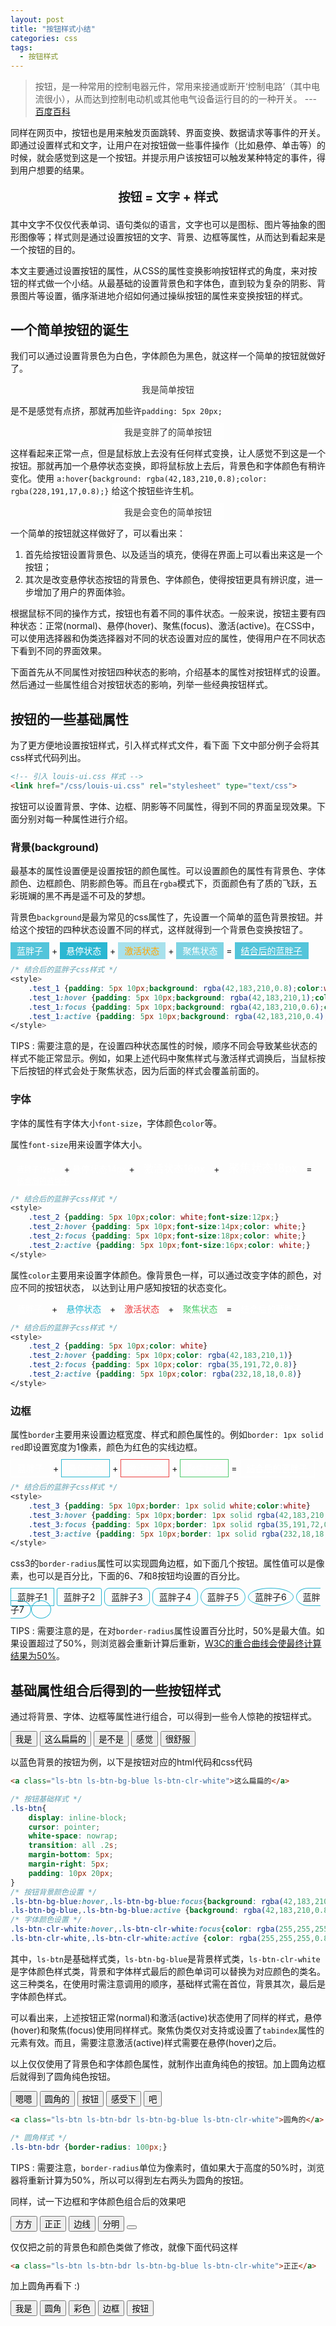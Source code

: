 ```yaml
---
layout: post
title: "按钮样式小结"
categories: css
tags: 
  - 按钮样式
---
```



<link href="/css/louis-ui.css" rel="stylesheet" type="text/css">


> 按钮，是一种常用的控制电器元件，常用来接通或断开‘控制电路’（其中电流很小），从而达到控制电动机或其他电气设备运行目的的一种开关。
> --- [百度百科](https://baike.baidu.com/item/%E6%8C%89%E9%92%AE/7194682?fr=aladdin)

同样在网页中，按钮也是用来触发页面跳转、界面变换、数据请求等事件的开关。即通过设置样式和文字，让用户在对按钮做一些事件操作（比如悬停、单击等）的时候，就会感觉到这是一个按钮。并提示用户该按钮可以触发某种特定的事件，得到用户想要的结果。

<p style="text-align: center;font-weight:bold;font-size: 1.2rem;">按钮 = 文字 + 样式</p>


其中文字不仅仅代表单词、语句类似的语言，文字也可以是图标、图片等抽象的图形图像等；样式则是通过设置按钮的文字、背景、边框等属性，从而达到看起来是一个按钮的目的。

本文主要通过设置按钮的属性，从CSS的属性变换影响按钮样式的角度，来对按钮的样式做一个小结。从最基础的设置背景色和字体色，直到较为复杂的阴影、背景图片等设置，循序渐进地介绍如何通过操纵按钮的属性来变换按钮的样式。

## 一个简单按钮的诞生

我们可以通过设置背景色为白色，字体颜色为黑色，就这样一个简单的按钮就做好了。

<p style="text-align: center;">
	<a style="background: rgba(255,255,255,0.8);color: rgba(0,0,0,0.8)">我是简单按钮</a>
</p>

是不是感觉有点挤，那就再加些许```padding: 5px 20px;```

<p style="text-align: center;">
	<a style="background: rgba(255,255,255,0.8);color: rgba(0,0,0,0.8);padding: 5px 20px;">我是变胖了的简单按钮</a>
</p>

这样看起来正常一点，但是鼠标放上去没有任何样式变换，让人感觉不到这是一个按钮。那就再加一个悬停状态变换，即将鼠标放上去后，背景色和字体颜色有稍许变化。使用 ```a:hover{background: rgba(42,183,210,0.8);color: rgba(228,191,17,0.8);}``` 给这个按钮些许生机。

<style>.test1 a {background: rgba(255,255,255,0.8);color: rgba(0,0,0,0.8);padding: 5px 20px;} .test1 a:hover {background: rgba(42,183,210,0.8);color: rgba(255,255,255,0.8);}</style>
<p class="test1" style="text-align: center;">
	<a >我是会变色的简单按钮</a>
</p>

一个简单的按钮就这样做好了，可以看出来：
1. 首先给按钮设置背景色、以及适当的填充，使得在界面上可以看出来这是一个按钮；
2. 其次是改变悬停状态按钮的背景色、字体颜色，使得按钮更具有辨识度，进一步增加了用户的界面体验。




<p class="ls-hr"></p>

根据鼠标不同的操作方式，按钮也有着不同的事件状态。一般来说，按钮主要有四种状态：正常(normal)、悬停(hover)、聚焦(focus)、激活(active)。在CSS中，可以使用选择器和伪类选择器对不同的状态设置对应的属性，使得用户在不同状态下看到不同的界面效果。

下面首先从不同属性对按钮四种状态的影响，介绍基本的属性对按钮样式的设置。然后通过一些属性组合对按钮状态的影响，列举一些经典按钮样式。

## 按钮的一些基础属性

为了更方便地设置按钮样式，引入样式样式文件，<span class="ls-clr-blue">看下面 <i class="fa fa-level-down"></i></span> 下文中部分例子会将其css样式代码列出。

```html
<!-- 引入 louis-ui.css 样式 -->
<link href="/css/louis-ui.css" rel="stylesheet" type="text/css">
```

按钮可以设置背景、字体、边框、阴影等不同属性，得到不同的界面呈现效果。下面分别对每一种属性进行介绍。

### 背景(background)

最基本的属性设置便是设置按钮的颜色属性。可以设置颜色的属性有背景色、字体颜色、边框颜色、阴影颜色等。而且在```rgba```模式下，页面颜色有了质的飞跃，五彩斑斓的黑不再是遥不可及的梦想。


背景色```background```是最为常见的css属性了，先设置一个简单的蓝色背景按钮。并给这个按钮的四种状态设置不同的样式，这样就得到一个背景色变换按钮了。

<style>
	.test_1 {padding: 5px 10px;background: rgba(42,183,210,0.8);color:white;border: none;}
	.test_1:hover {padding: 5px 10px;background: rgba(42,183,210,1);color:white;}
	.test_1:focus {padding: 5px 10px;background: rgba(42,183,210,0.6);color:white;}
	.test_1:active {padding: 5px 10px;background: rgba(42,183,210,0.4);color:orange;}
</style>
<p>
	<a style="padding: 5px 10px;background: rgba(42,183,210,0.8);color:white;">蓝胖子</a>
	+ <a style="padding: 5px 10px;background: rgba(42,183,210,1);color:white;">悬停状态</a>
	+ <a style="padding: 5px 10px;background: rgba(42,183,210,0.4);color:orange;">激活状态</a>
	+ <a style="padding: 5px 10px;background: rgba(42,183,210,0.6);color:white;">聚焦状态</a>
	= <a href="javascript:;" class="test_1">结合后的蓝胖子</a>
</p>

```css
/* 结合后的蓝胖子css样式 */
<style>
	.test_1 {padding: 5px 10px;background: rgba(42,183,210,0.8);color:white;border: none;}
	.test_1:hover {padding: 5px 10px;background: rgba(42,183,210,1);color:white;}
	.test_1:focus {padding: 5px 10px;background: rgba(42,183,210,0.6);color:white;}
	.test_1:active {padding: 5px 10px;background: rgba(42,183,210,0.4);color:orange;}
</style>
```
<span class="ls-badge ls-bg-red">TIPS</span> :  需要注意的是，在设置四种状态属性的时候，顺序不同会导致某些状态的样式不能正常显示。例如，如果上述代码中聚焦样式与激活样式调换后，当鼠标按下后按钮的样式会处于聚焦状态，因为后面的样式会覆盖前面的。



### 字体

字体的属性有字体大小```font-size```，字体颜色```color```等。

属性```font-size```用来设置字体大小。

<style>
	.test_2 {padding: 5px 10px;color: white;font-size:12px;}
	.test_2:hover {padding: 5px 10px;font-size:14px;color: white;}
	.test_2:focus {padding: 5px 10px;font-size:18px;color: white;}
	.test_2:active {padding: 5px 10px;font-size:16px;color: white;}
</style>

<p>
	<a style="padding: 5px 10px;color: white;font-size:12px;">蓝胖子12px</a>
	+ <a style="ppadding: 5px 10px;font-size:14px;color: white;">悬停状态14px</a>
	+ <a style="padding: 5px 10px;font-size:16px;color: white;">激活状态16px</a>
	+ <a style="padding: 5px 10px;font-size:18px;color: white;">聚焦状态18px</a>
	= <a href="javascript:;" class="test_2">结合后的蓝胖子</a>
</p>


```css
/* 结合后的蓝胖子css样式 */
<style>
	.test_2 {padding: 5px 10px;color: white;font-size:12px;}
	.test_2:hover {padding: 5px 10px;font-size:14px;color: white;}
	.test_2:focus {padding: 5px 10px;font-size:18px;color: white;}
	.test_2:active {padding: 5px 10px;font-size:16px;color: white;}
</style>
```

属性```color```主要用来设置字体颜色。像背景色一样，可以通过改变字体的颜色，对应不同的按钮状态，
以达到让用户感知按钮的状态变化。

<style>
	.test_3 {padding: 5px 10px;color: white}
	.test_3:hover {padding: 5px 10px;color: rgba(42,183,210,1)}
	.test_3:focus {padding: 5px 10px;color: rgba(35,191,72,0.8)}
	.test_3:active {padding: 5px 10px;color: rgba(232,18,18,0.8)}
</style>

<p>
	<a style="padding: 5px 10px;color:white">蓝胖子</a>
	+ <a style="padding: 5px 10px;color: rgba(42,183,210,1)">悬停状态</a>
	+ <a style="padding: 5px 10px;color: rgba(232,18,18,0.8)">激活状态</a>
	+ <a style="padding: 5px 10px;color: rgba(35,191,72,0.8)">聚焦状态</a>
	= <a href="javascript:;" class="test_3">结合后的蓝胖子</a>
</p>


```css
/* 结合后的蓝胖子css样式 */
<style>
	.test_2 {padding: 5px 10px;color: white}
	.test_2:hover {padding: 5px 10px;color: rgba(42,183,210,1)}
	.test_2:focus {padding: 5px 10px;color: rgba(35,191,72,0.8)}
	.test_2:active {padding: 5px 10px;color: rgba(232,18,18,0.8)}
</style>
```



### 边框


属性```border```主要用来设置边框宽度、样式和颜色属性的。例如```border: 1px solid red```即设置宽度为1像素，颜色为红色的实线边框。



<style>
	.test_4 {padding: 5px 10px;border: 1px solid white;color:white}
	.test_4:hover {padding: 5px 10px;border: 1px solid rgba(42,183,210,1)}
	.test_4:focus {padding: 5px 10px;border: 1px solid rgba(35,191,72,0.8)}
	.test_4:active {padding: 5px 10px;border: 1px solid rgba(232,18,18,0.8)}
</style>

<p>
	<a style="padding: 5px 10px;border: 1px solid white;color:white">蓝胖子</a>
	+ <a style="padding: 5px 10px;border: 1px solid rgba(42,183,210,1);color:white">悬停状态</a>
	+ <a style="padding: 5px 10px;border: 1px solid rgba(232,18,18,0.8);color:white">激活状态</a>
	+ <a style="padding: 5px 10px;border: 1px solid rgba(35,191,72,0.8);color:white">聚焦状态</a>
	= <a href="javascript:;" class="test_4">结合后的蓝胖子</a>
</p>


```css
/* 结合后的蓝胖子css样式 */
<style>
	.test_3 {padding: 5px 10px;border: 1px solid white;color:white}
	.test_3:hover {padding: 5px 10px;border: 1px solid rgba(42,183,210,1)}
	.test_3:focus {padding: 5px 10px;border: 1px solid rgba(35,191,72,0.8)}
	.test_3:active {padding: 5px 10px;border: 1px solid rgba(232,18,18,0.8)}
</style>
```

css3的```border-radius```属性可以实现圆角边框，如下面几个按钮。属性值可以是像素，也可以是百分比，下面的6、7和8按钮均设置的百分比。


<p>
	<a style="padding: 5px 10px;border: 1px solid rgba(42,183,210,1);">蓝胖子1</a>
	<a style="padding: 5px 10px;border: 1px solid rgba(42,183,210,1);border-radius: 3px;">蓝胖子2</a>
	<a style="padding: 5px 10px;border: 1px solid rgba(42,183,210,1);border-radius: 8px;">蓝胖子3</a>
	<a style="padding: 5px 10px;border: 1px solid rgba(42,183,210,1);border-radius: 10px;">蓝胖子4</a>
	<a style="padding: 5px 10px;border: 1px solid rgba(42,183,210,1);border-radius: 15px;">蓝胖子5</a>
	<a style="padding: 5px 10px;border: 1px solid rgba(42,183,210,1);border-radius: 50%;">蓝胖子6</a>
	<a style="padding: 5px 10px;border: 1px solid rgba(42,183,210,1);border-radius: 100%;">蓝胖子7</a>
	<a style="padding: 5px 15px;border: 1px solid rgba(42,183,210,1);border-radius: 100%;"></a>
</p>

<span class="ls-badge ls-bg-red">TIPS</span> : 需要注意的是，在对```border-radius```属性设置百分比时，50%是最大值。如果设置超过了50%，则浏览器会重新计算后重新，[W3C的重合曲线会使最终计算结果为50%](https://blog.csdn.net/ntoskiking/article/details/50960761)。





## 基础属性组合后得到的一些按钮样式

通过将背景、字体、边框等属性进行组合，可以得到一些令人惊艳的按钮样式。

<p class="a-5">
	<button class="ls-btn ls-btn-bg-white ls-btn-clr-black">我是</button>
	<button class="ls-btn ls-btn-bg-blue ls-btn-clr-white">这么扁扁的</button>
	<button class="ls-btn ls-btn-bg-red ls-btn-clr-white">是不是</button>
	<button class="ls-btn ls-btn-bg-orange ls-btn-clr-white">感觉</button>
	<button class="ls-btn ls-btn-bg-green ls-btn-clr-white">很舒服</button>
</p>


以蓝色背景的按钮为例，以下是按钮对应的html代码和css代码


```html
<a class="ls-btn ls-btn-bg-blue ls-btn-clr-white">这么扁扁的</a>
```



```css
/* 按钮基础样式 */
.ls-btn{
    display: inline-block;
    cursor: pointer;
    white-space: nowrap;
    transition: all .2s;  
    margin-bottom: 5px;
    margin-right: 5px;
    padding: 10px 20px;
}
/* 按钮背景颜色设置 */
.ls-btn-bg-blue:hover,.ls-btn-bg-blue:focus{background: rgba(42,183,210,1);}
.ls-btn-bg-blue,.ls-btn-bg-blue:active {background: rgba(42,183,210,0.8);}
/* 字体颜色设置 */
.ls-btn-clr-white:hover,.ls-btn-clr-white:focus{color: rgba(255,255,255,1);}
.ls-btn-clr-white,.ls-btn-clr-white:active {color: rgba(255,255,255,0.8);}
```

其中，```ls-btn```是基础样式类，```ls-btn-bg-blue```是背景样式类，```ls-btn-clr-white```是字体颜色样式类，背景和字体样式最后的颜色单词可以替换为对应颜色的类名。这三种类名，在使用时需注意调用的顺序，基础样式需在首位，背景其次，最后是字体颜色样式。

可以看出来，上述按钮正常(normal)和激活(active)状态使用了同样的样式，悬停(hover)和聚焦(focus)使用同样样式。聚焦伪类仅对支持或设置了```tabindex```属性的元素有效。而且，需要注意激活(active)样式需要在悬停(hover)之后。


以上仅仅使用了背景色和字体颜色属性，就制作出直角纯色的按钮。加上圆角边框后就得到了圆角纯色按钮。


<p class="a-5">
	<button class="ls-btn ls-btn-bdr ls-btn-bg-white ls-btn-clr-black">嗯嗯</button>
	<button class="ls-btn ls-btn-bdr ls-btn-bg-blue ls-btn-clr-white">圆角的</button>
	<button class="ls-btn ls-btn-bdr ls-btn-bg-red ls-btn-clr-white">按钮</button>
	<button class="ls-btn ls-btn-bdr ls-btn-bg-orange ls-btn-clr-white">感受下</button>
	<button class="ls-btn ls-btn-bdr ls-btn-bg-green ls-btn-clr-white"><i class="fa fa-heart-o"></i> 吧</button>
</p>

```html
<a class="ls-btn ls-btn-bdr ls-btn-bg-blue ls-btn-clr-white">圆角的</a>
```

```css
/* 圆角样式 */
.ls-btn-bdr {border-radius: 100px;}
```

<span class="ls-badge ls-bg-red">TIPS</span> : 需要注意，```border-radius```单位为像素时，值如果大于高度的50%时，浏览器将重新计算为50%，所以可以得到左右两头为圆角的按钮。


同样，试一下边框和字体颜色组合后的效果吧


<p class="a-5">
	<button class="ls-btn ls-btn-bd-white ls-btn-clr-white">方方</button>
	<button class="ls-btn ls-btn-bd-blue ls-btn-clr-blue">正正</button>
	<button class="ls-btn ls-btn-bd-red ls-btn-clr-red">边线</button>
	<button class="ls-btn ls-btn-bd-orange ls-btn-clr-orange">分明</button>
	<button class="ls-btn ls-btn-bd-green ls-btn-clr-green"><i class="fa fa-heart"></i></button>
</p>

仅仅把之前的背景色和颜色类做了修改，就像下面代码这样
```html
<a class="ls-btn ls-btn-bdr ls-btn-bg-blue ls-btn-clr-white">正正</a>
```


加上圆角再看下 :)


<p class="a-5">
	<button class="ls-btn ls-btn-bd-white ls-btn-bdr ls-btn-clr-white">我是</button>
	<button class="ls-btn ls-btn-bd-blue ls-btn-bdr ls-btn-clr-blue">圆角</button>
	<button class="ls-btn ls-btn-bd-red ls-btn-bdr ls-btn-clr-red">彩色</button>
	<button class="ls-btn ls-btn-bd-orange ls-btn-bdr ls-btn-clr-orange">边框</button>
	<button class="ls-btn ls-btn-bd-green ls-btn-bdr ls-btn-clr-green">按钮</button>
</p>

